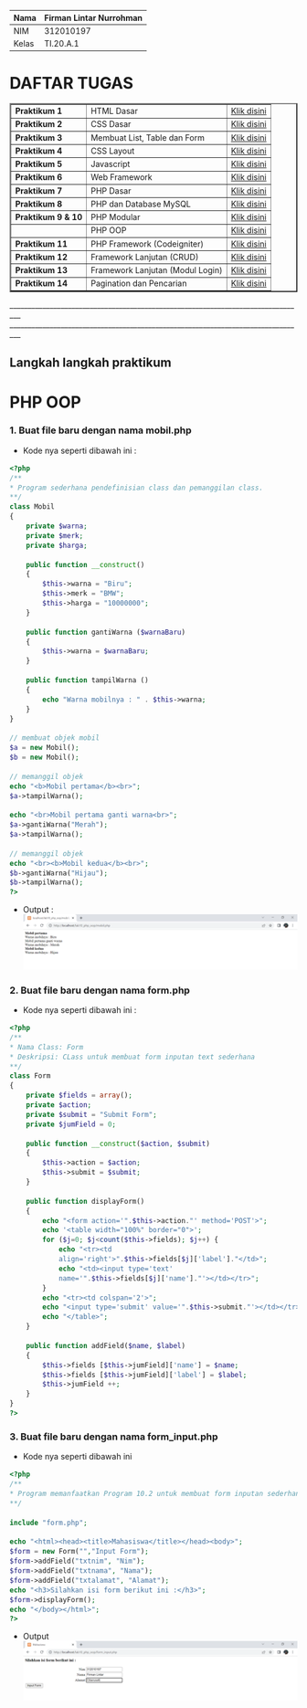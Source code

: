 | Nama      | Firman Lintar Nurrohman |
| ----------- | ----------- |
| NIM     | 312010197       |
| Kelas   | TI.20.A.1        |

# DAFTAR TUGAS

<table border="2" cellpading="10">
  <tr>
    <td><b>Praktikum 1</b></td>
    <td>HTML Dasar</td>
    <td><a href="https://github.com/firmanlintar/lab1web">Klik disini</td>
  </tr>
  <tr>
    <td><b>Praktikum 2</b></td>
    <td>CSS Dasar</td>
    <td><a href="https://github.com/firmanlintar/lab2web">Klik disini</td>
  </tr>
  <tr>
    <td><b>Praktikum 3</b></td>
    <td>Membuat List, Table dan Form</td>
    <td><a href="https://github.com/firmanlintar/lab3web">Klik disini</td>
  </tr>
  <tr>
    <td><b>Praktikum 4</b></td>
    <td>CSS Layout</td>
    <td><a href="https://github.com/firmanlintar/lab4web">Klik disini</td>
  </tr>
  <tr>
  <td><b>Praktikum 5</b></td>
    <td>Javascript</td>
    <td><a href="https://github.com/firmanlintar/lab5web">Klik disini</td>
</tr>
<tr>
  <td><b>Praktikum 6</b></td>
    <td>Web Framework</td>
    <td><a href="https://github.com/firmanlintar/lab6web">Klik disini</td>
</tr>
<tr>
  <td><b>Praktikum 7</b></td>
    <td>PHP Dasar</td>
    <td><a href="https://github.com/firmanlintar/lab7web">Klik disini</td>
</tr>
<tr>
  <td><b>Praktikum 8</b></td>
    <td>PHP dan Database MySQL</td>
    <td><a href="https://github.com/firmanlintar/lab8web">Klik disini</td>
</tr>
<tr>
  <td><b>Praktikum 9 & 10</b></td>
    <td>PHP Modular</td>
    <td><a href="https://github.com/firmanlintar/lab9web">Klik disini</td>
</tr>
<tr>
  <td></td>
    <td>PHP OOP</td>
    <td><a href="https://github.com/firmanlintar/lab10web">Klik disini</td>
</tr>
<tr>
    <td><b>Praktikum 11</b></td>
    <td>PHP Framework (Codeigniter)</td>
    <td><a href="https://github.com/firmanlintar/lab11web">Klik disini</td>
  </tr>
<tr>
    <td><b>Praktikum 12</b></td>
    <td>Framework Lanjutan (CRUD)</td>
    <td><a href="https://github.com/firmanlintar/lab12web">Klik disini</td>
  </tr>
<tr>
    <td><b>Praktikum 13</b></td>
    <td>Framework Lanjutan (Modul Login)</td>
    <td><a href="https://github.com/firmanlintar/lab13web">Klik disini</td>
  </tr>
  <tr>
    <td><b>Praktikum 14</b></td>
    <td>Pagination dan Pencarian</td>
    <td><a href="https://github.com/firmanlintar/lab14web">Klik disini</td>
  </tr>
  <tr>
</table>_________________________________________________________________________________
_________________________________________________________________________________


## Langkah langkah praktikum
# PHP OOP

### 1. Buat file baru dengan nama mobil.php
- Kode nya seperti dibawah ini :
```php
<?php
/**
* Program sederhana pendefinisian class dan pemanggilan class.
**/
class Mobil
{
    private $warna;
    private $merk;
    private $harga;

    public function __construct()
    {
        $this->warna = "Biru";
        $this->merk = "BMW";
        $this->harga = "10000000";
    }

    public function gantiWarna ($warnaBaru)
    {
        $this->warna = $warnaBaru;
    }

    public function tampilWarna ()
    {
        echo "Warna mobilnya : " . $this->warna;
    }
}

// membuat objek mobil
$a = new Mobil();
$b = new Mobil();

// memanggil objek
echo "<b>Mobil pertama</b><br>";
$a->tampilWarna();

echo "<br>Mobil pertama ganti warna<br>";
$a->gantiWarna("Merah");
$a->tampilWarna();

// memanggil objek
echo "<br><b>Mobil kedua</b><br>";
$b->gantiWarna("Hijau");
$b->tampilWarna();
?>
```

- Output :
![img1](assets/img/10.1.PNG)

### 2. Buat file baru dengan nama form.php
- Kode nya seperti dibawah ini :
```php
<?php
/**
* Nama Class: Form
* Deskripsi: CLass untuk membuat form inputan text sederhana
**/
class Form
{
    private $fields = array();
    private $action;
    private $submit = "Submit Form";
    private $jumField = 0;

    public function __construct($action, $submit)
    {
        $this->action = $action;
        $this->submit = $submit;
    }

    public function displayForm()
    {
        echo "<form action='".$this->action."' method='POST'>";
        echo '<table width="100%" border="0">';
        for ($j=0; $j<count($this->fields); $j++) {
            echo "<tr><td
            align='right'>".$this->fields[$j]['label']."</td>";
            echo "<td><input type='text'
            name='".$this->fields[$j]['name']."'></td></tr>";
        }
        echo "<tr><td colspan='2'>";
        echo "<input type='submit' value='".$this->submit."'></td></tr>";
        echo "</table>";
    }

    public function addField($name, $label)
    {
        $this->fields [$this->jumField]['name'] = $name;
        $this->fields [$this->jumField]['label'] = $label;
        $this->jumField ++;
    }
}
?>
```

### 3. Buat file baru dengan nama form_input.php
- Kode nya seperti dibawah ini
```php
<?php
/**
* Program memanfaatkan Program 10.2 untuk membuat form inputan sederhana.
**/

include "form.php";

echo "<html><head><title>Mahasiswa</title></head><body>";
$form = new Form("","Input Form");
$form->addField("txtnim", "Nim");
$form->addField("txtnama", "Nama");
$form->addField("txtalamat", "Alamat");
echo "<h3>Silahkan isi form berikut ini :</h3>";
$form->displayForm();
echo "</body></html>";
?>
```

- Output
![img1](assets/img/10.2.PNG)